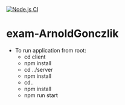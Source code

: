 [![Node.js CI](https://github.com/pg6301-fall2022/exam-ArnoldGonczlik/actions/workflows/node.js.yml/badge.svg)](https://github.com/pg6301-fall2022/exam-ArnoldGonczlik/actions/workflows/node.js.yml)

# exam-ArnoldGonczlik

- To run application from root:
    - cd client
    - npm install
    - cd ../server
    - npm install
    - cd..
    - npm install
    - npm run start
